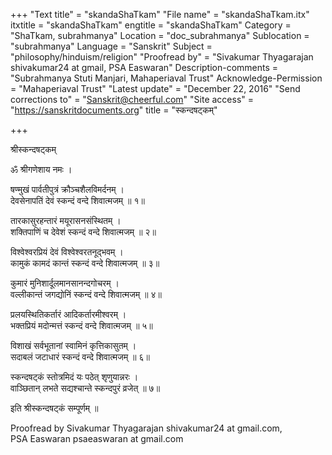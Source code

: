 +++
"Text title" = "skandaShaTkam"
"File name" = "skandaShaTkam.itx"
itxtitle = "skandaShaTkam"
engtitle = "skandaShaTkam"
Category = "ShaTkam, subrahmanya"
Location = "doc_subrahmanya"
Sublocation = "subrahmanya"
Language = "Sanskrit"
Subject = "philosophy/hinduism/religion"
"Proofread by" = "Sivakumar Thyagarajan shivakumar24 at gmail, PSA Easwaran"
Description-comments = "Subrahmanya Stuti Manjari, Mahaperiaval Trust"
Acknowledge-Permission = "Mahaperiaval Trust"
"Latest update" = "December 22, 2016"
"Send corrections to" = "Sanskrit@cheerful.com"
"Site access" = "https://sanskritdocuments.org"
title = "स्कन्दषट्कम्"

+++
  
 श्रीस्कन्दषट्कम्   
  
ॐ श्रीगणेशाय नमः ।  
  
षण्मुखं पार्वतीपुत्रं क्रौञ्चशैलविमर्दनम् ।  
देवसेनापतिं देवं स्कन्दं वन्दे शिवात्मजम् ॥ १॥  
  
तारकासुरहन्तारं मयूरासनसंस्थितम् ।  
शक्तिपाणिं च देवेशं स्कन्दं वन्दे शिवात्मजम् ॥ २॥  
  
विश्वेश्वरप्रियं देवं विश्वेश्वरतनूद्भवम् ।  
कामुकं कामदं कान्तं स्कन्दं वन्दे शिवात्मजम् ॥ ३॥  
  
कुमारं मुनिशार्दूलमानसानन्दगोचरम् ।  
वल्लीकान्तं जगद्योनिं स्कन्दं वन्दे शिवात्मजम् ॥ ४॥  
  
प्रलयस्थितिकर्तारं आदिकर्तारमीश्वरम् ।  
भक्तप्रियं मदोन्मत्तं स्कन्दं वन्दे शिवात्मजम् ॥ ५॥  
  
विशाखं सर्वभूतानां स्वामिनं कृत्तिकासुतम् ।  
सदाबलं जटाधारं स्कन्दं वन्दे शिवात्मजम् ॥ ६॥  
  
स्कन्दषट्कं स्तोत्रमिदं यः पठेत् श‍ृणुयान्नरः ।  
वाञ्छितान् लभते सद्यश्चान्ते स्कन्दपुरं व्रजेत् ॥ ७॥  
  
इति श्रीस्कन्दषट्कं सम्पूर्णम् ॥  
  
  
Proofread by Sivakumar Thyagarajan shivakumar24 at gmail.com,  
PSA Easwaran psaeaswaran at gmail.com  
  
  
